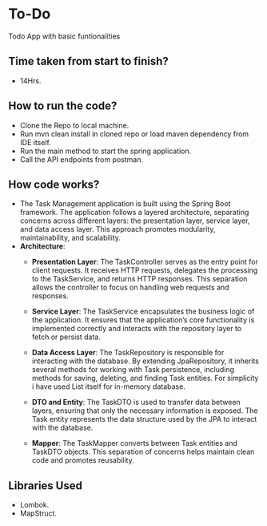 # To-Do
Todo App with basic funtionalities

## Time taken from start to finish?
  - 14Hrs.

## How to run the code?
  - Clone the Repo to local machine.
  - Run mvn clean install in cloned repo or load maven dependency from IDE itself.
  - Run the main method to start the spring application.
  - Call the API endpoints from postman.

## How code works?
  - The Task Management application is built using the Spring Boot framework. The application follows a layered architecture, separating concerns across different layers: the presentation layer, service layer, and data access layer. This approach promotes modularity, maintainability, and scalability.
  - **Architecture**: 
      - **Presentation Layer**: The TaskController serves as the entry point for client requests. It receives HTTP requests, delegates the processing to the TaskService, and returns HTTP responses. This separation allows the controller to focus on handling web requests and responses.

      - **Service Layer**: The TaskService encapsulates the business logic of the application. It ensures that the application’s core functionality is implemented correctly and interacts with the repository layer to fetch or persist data.

      - **Data Access Layer**: The TaskRepository is responsible for interacting with the database. By extending JpaRepository, it inherits several methods for working with Task persistence, including methods for saving, deleting, and finding Task entities. For simplicity i have used List itself for in-memory database.

      - **DTO and Entity**: The TaskDTO is used to transfer data between layers, ensuring that only the necessary information is exposed. The Task entity represents the data structure used by the JPA to interact with the database.

      - **Mapper**: The TaskMapper converts between Task entities and TaskDTO objects. This separation of concerns helps maintain clean code and promotes reusability.
   
## Libraries Used
  - Lombok.
  - MapStruct.
